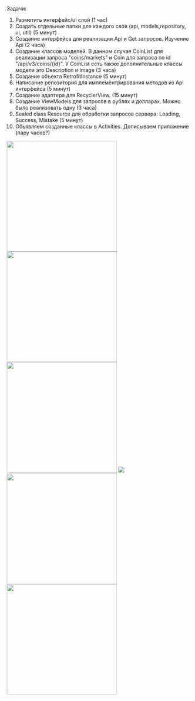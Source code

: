 Задачи: 
1. Разметить интерфейс/ui слой (1 час)
2. Создать отдельные папки для каждого слоя (api, models,repository, ui, util) (5 минут)
3. Создание интерфейса для реализации Api и Get запросов. Изучение Api (2 часа)
4. Создание классов моделей. В данном случае CoinList для реализации запроса "coins/markets" и Coin для запроса по id "/api/v3/coins/{id}". У CoinList есть также дополнительные классы модели это Description и Image (3 часа)
5. Создание объекта RetrofitInstance (5 минут)
6. Написание репозитория для имплементрирования методов из Api интерфейса (5 минут)
7. Создание адаптера для RecyclerView. (15 минут)
8. Создание ViewModels для запросов в рублях и долларах. Можно было реализовать одну (3 часа)
9. Sealed class Resource для обработки запросов сервера: Loading, Success, Mistake (5 минут)
10. Обьявляем созданные классы в Activities. Дописываем приложение (пару часов?)

<img src="https://github.com/user-attachments/assets/aa1c6504-529d-47ba-be3d-c3374dede64a" width="300">
<img src="https://github.com/user-attachments/assets/b74f1723-a7a9-477f-8c18-0c4fac784aec" width="300">
<img src="https://github.com/user-attachments/assets/b156db99-c0c6-40d7-91d9-b058d4469e51" width="300">
<img src="https://github.com/user-attachments/assets/6fc9ecd1-5386-4ee7-8173-9be4647f089e">
<img src="https://github.com/user-attachments/assets/e098f556-8e99-4cc9-aab8-c2d75fe419ae" width="300">
<img src="https://github.com/user-attachments/assets/920a58c9-26a8-4e2d-91cb-7bff5db6c56a" width="300">



